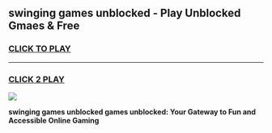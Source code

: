 
## swinging games unblocked - Play Unblocked Gmaes & Free
<h3>
<a href="https://news.freeplayer.one?title=swinging_games_unblocked&ref=23F">CLICK TO PLAY</a></h3>
<hr>

<h3>
<a href="https://news.freeplayer.one?title=swinging_games_unblocked&ref=23F">CLICK 2 PLAY</a>
  
</h3>

<a href="https://news.freeplayer.one?title=swinging_games_unblocked&ref=23F/"><img src="https://clearcache.store/games.png"></a>


**swinging games unblocked games unblocked: Your Gateway to Fun and Accessible Online Gaming**
